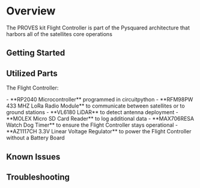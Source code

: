 # Overview
The PROVES kit Flight Controller is part of the Pysquared architecture that harbors all of the satellites core operations
## Getting Started

## Utilized Parts
The Flight Controller:
<div class="result" markdown>
- **RP2040 Microcontroller** programmed in circuitpython
- **RFM98PW 433 MHZ LoRa Radio Module** to communicate between satellites or to ground stations
- **VL6180 LiDAR** to detect antenna deployment
- **MOLEX Micro SD Card Reader** to log additional data
- **MAX706RESA Watch Dog Timer** to ensure the Flight Controller stays operational
- **AZ1117CH 3.3V Linear Voltage Regulator** to power the Flight Controller without a Battery Board
</div>

## Known Issues

## Troubleshooting
